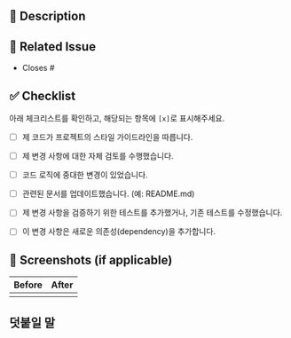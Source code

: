 ## 📝 Description

<!-- 변경 사항에 대한 자세한 설명을 작성해주세요. -->
<!-- 어떤 문제를 해결했는지, 어떤 기능이 추가되었는지 명확하게 기술해주세요. -->


## 🔗 Related Issue

<!-- 이 PR이 해결하는 이슈 번호를 작성해주세요. (예: Closes #123) -->
- Closes #


## ✅ Checklist

아래 체크리스트를 확인하고, 해당되는 항목에 `[x]`로 표시해주세요.

- [ ] 제 코드가 프로젝트의 스타일 가이드라인을 따릅니다.
- [ ] 제 변경 사항에 대한 자체 검토를 수행했습니다.
- [ ] 코드 로직에 중대한 변경이 있었습니다.
- [ ] 관련된 문서를 업데이트했습니다. (예: README.md)
- [ ] 제 변경 사항을 검증하기 위한 테스트를 추가했거나, 기존 테스트를 수정했습니다.
- [ ] 이 변경 사항은 새로운 의존성(dependency)을 추가합니다.


## 📸 Screenshots (if applicable)

<!-- UI 변경 사항이 있는 경우, 변경 전후의 스크린샷을 첨부해주세요. -->
| Before | After |
| ------ | ----- |
|        |       |


## 덧붙일 말

<!-- 리뷰어에게 특별히 알리고 싶은 사항이나, PR에 대한 추가적인 컨텍스트를 제공해주세요. -->